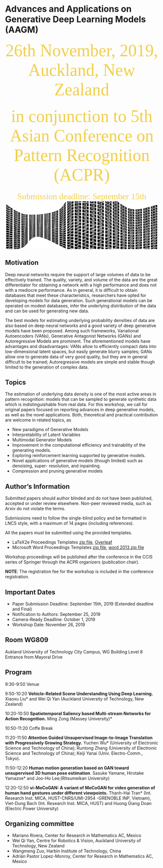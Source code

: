 ﻿# Advances and Applications on Generative Deep Learning Models (AAGM)

<center><span  style="color:  #f2cf4a; font-family: Babas; font-size: 4em;">26th November, 2019, Auckland, New Zealand </span></center>

###

<center><span  style="color:  #f2cf4a; font-family: Babas; font-size: 4em;">in conjunction to 5th Asian Conference on Pattern Recognition (ACPR) </span></center>

###

<center><span  style="color:  #f2cf4a; font-family: Babas; font-size: 2em;">Submission deadline: September 15th</span></center>

<img src="bended.jpg" alt="bended" class="center">


## Motivation


Deep neural networks require the support of large volumes of data to be effectively trained. The quality, variety, and volume of the data are the great differentiator for obtaining a network with a high performance and does not with a mediocre performance. As in general, it is difficult to obtain databases that meet these characteristics, researchers have opted for developing models for data generation. Such generational models can be operated on modest databases, infer the underlying distribution of the data and can be used for generating new data.

The best models for estimating underlying probability densities of data are also based on deep neural networks and a good variety of deep generative models have been proposed. Among such frameworks, Variational Autoencoders (VANs), Generative Antagonist Networks (GANs) and Autoregressive Models are prominent. The aforementioned models have advantages and disadvantages: VANs allow to efficiently compact data into low-dimensional latent spaces, but easily generate blurry samples; GANs allow one to generate data of very good quality, but they are in general difficult to be trained; Autoregressive models are simple and stable though limited to the generation of complex data.

## Topics

The estimation of underlying data density is one of the most active areas in pattern recognition: models that can be sampled to generate synthetic data which is indistinguishable from real data.  For this workshop, we call for original papers focused on reporting advances in deep generative models, as well as the novel applications. Both, theoretical and practical contribution are welcome in related topics, as

- New paradigms of Generative Models
- Interpretability of Latent Variables
- Multimodal Generator Models
- Improvement in the computational efficiency and trainability of the generating models.
-  Exploring reinforcement learning supported by generative models.
- Novel applications of generative models (though limited) such as denoising, super- resolution, and inpainting.
- Compression and pruning generative models

## Author’s Information

Submitted papers should author blinded and do not have been published, accepted or under review elsewhere. Non-peer reviewed media, such as Arxiv do not violate the terms.

Submissions need to follow the single-blind policy and be formatted in LNCS style, with a maximum of 14 pages (including references).

All the papers must be submitted using the provided templates.

- LaTeX2e Proceedings Templates [zip file](ftp://ftp.springernature.com/cs-proceeding/llncs/llncs2e.zip), [Overleaf](https://www.overleaf.com/latex/templates/springer-lecture-notes-in-computer-science/kzwwpvhwnvfj#.WuA4JS5uZpi)
- Microsoft Word Proceedings Templates [zip file](ftp://ftp.springernature.com/cs-proceeding/llncs/word/splnproc1703.zip), [word 2013 zip file](https://resource-cms.springernature.com/springer-cms/rest/v1/content/7117506/data/v1)

Workshop proceedings will be published after the conference in the CCIS series of Springer through the ACPR organizers (publication chair).

**NOTE**: The registration fee for the workshop is included in the conference registration. 
  
## Important Dates

- Paper Submission Deadline: September 15th, 2019 (Extended deadline and Final)
- Notification to Authors:  September 25, 2019
- Camera-Ready Deadline:  October 1, 2019
- Workshop Date: November 26, 2019

## Room WG809

Aukland University of Technology 
City Campus, 
WG Building Level 8
Entrance from Mayoral Drive

## Program

9:30-9:50 Venue

9:50-10:20 **Vehicle-Related Scene Understanding Using Deep Learning.**
Xiaoxu Liu* and Wei Qi Yan (Auckland University of Technology, New Zealand)

10:20-10:50  **Spatiotemporal Saliency based Multi-stream Networks for Action Recognition.** Ming Zong (Massey University)*

10:50-11:20 Coffe Break

11:20-11:50 **Attention Guided Unsupervised Image-to-Image Translation with Progressively Growing Strategy.** Yuchen Wu* (University of Electronic Science and Technology of China); Runtong Zhang (University of Electronic Science and Technology of China); Keiji Yanai (Univ. Electro-Comm., Tokyo). 

11:50-12:20 **Human motion generation based on GAN toward unsupervised 3D human pose estimation**. Sasuke Yamane, Hirotake Yamazoe* and Joo-Ho Lee;(Ritsumeikan University)

12:20-12:50 **vi-MoCoGAN: A variant of MoCoGAN for video generation of human hand gestures under different viewpoints.** Thanh-Hai Tran* (Int. Research Inst. MICA, HUST-CNRS/UMI-2954 -GRENOBLE INP, Vietnam), Viet-Dung Bach (Int. Research Inst. MICA, HUST) and Huong Giang Doan (Electric Power University)




  




  




  


  




## Organizing committee

- Mariano Rivera, Center for Research in Mathematics AC, Mexico
- Wei Qi Yan, Centre for Robotics & Vision, Auckland University of Technology, New Zealand
- Wangmeng Zuo, Harbin Institute of Technology, China
- Adrián Pastor Lopez-Monroy, Center for Research in Mathematics AC, Mexico
